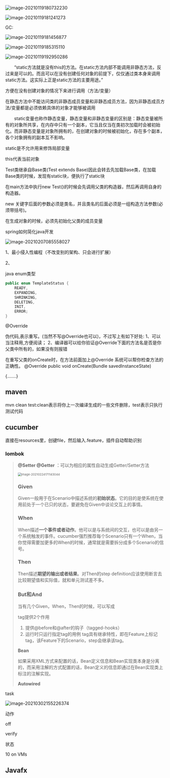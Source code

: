 ![image-20210119180732230](java.assets/image-20210119180732230.png)

![image-20210119181241273](java.assets/image-20210119181241273.png)

GC:

![image-20210119181456877](java.assets/image-20210119181456877.png)



![image-20210119185315110](java.assets/image-20210119185315110.png)



![image-20210119192950286](java.assets/image-20210119192950286.png)

　　“static方法就是没有this的方法。在static方法内部不能调用非静态方法，反过来是可以的。而且可以在没有创建任何对象的前提下，仅仅通过类本身来调用static方法。这实际上正是static方法的主要用途。”

方便在没有创建对象的情况下来进行调用（方法/变量）

在静态方法中不能访问类的非静态成员变量和非静态成员方法，因为非静态成员方法/变量都是必须依赖具体的对象才能够被调用

　　static变量也称作静态变量，静态变量和非静态变量的区别是：静态变量被所有的对象所共享，在内存中只有一个副本，它当且仅当在类初次加载时会被初始化。而非静态变量是对象所拥有的，在创建对象的时候被初始化，存在多个副本，各个对象拥有的副本互不影响。

static是不允许用来修饰局部变量

this代表当前对象

Test类继承自Base类(Test extends Base)因此会转去先加载Base类，在加载Base类的时候，发现有static块，便执行了static块

在main方法中执行new Test()的时候会先调用父类的构造器，然后再调用自身的构造器。

  new 关键字后面的参数必须是类名，并且类名的后面必须是一组构造方法参数(必须带括号)。

在生成对象的时候，必须先初始化父类的成员变量

spring如何简化java开发

![image-20210207085558027](java.assets/image-20210207085558027.png)

1、最小侵入性编程（不改变别的架构、只会进行扩展）

2、



java enum类型

```java
public enum TemplateStatus {
    READY,
    EXPANDING,
    SHRINKING,
    DELETING,
    INIT,
    ERROR;
}
```

@Override

伪代码,表示重写。(当然不写@Override也可以)，不过写上有如下好处: 
1、可以当注释用,方便阅读；
2、编译器可以给你验证@Override下面的方法名是否是你父类中所有的，如果没有则报错

在重写父类的onCreate时，在方法前面加上@Override 系统可以帮你检查方法的正确性。
@Override
public void onCreate(Bundle savedInstanceState)

{…….}

## maven

mvn clean test:clean表示将你上一次编译生成的一些文件删除，test表示只执行测试代码



## cucumber

直接在resources里，创键file，然后输入.feature，插件自动帮助识别



### lombok

> **@Setter @Getter** ：可以为相应的属性自动生成Getter/Setter方法
>
> <img src="java.assets/image-20210224171143044.png" alt="image-20210224171143044" style="zoom:67%;" />
>
> ### Given
>
> Given一般用于在Scenario中描述系统的**初始状态**。它的目的是使系统在使用前处于一个已只的状态，要避免在Given中谈论交互上的事情。
>
> ### When
>
> When描述**一个事件或者动作**。他可以是与系统间的交互，也可以是由另一个系统触发的事件。cucumber强烈推荐每个Scenario只有一个When，当你觉得需要加更多的When的时候，通常就是需要拆分成多个Scenario的信号。
>
> ### Then
>
> Then描述**期望的输出或者结果**。对Then的step definition应该使用断言去比较期望值和实际值，就和单元测试差不多。
>
> ### But和And
>
> 当有几个Given，When，Then的时候，可以写成
>
> tag提供2个作用
>
> 1. 提供@before和@after的钩子（tagged-hooks）
> 2. 运行时只运行指定tag的用例
>     tag具有继承特性，即在Feature上标记tag，该Feature下的Scenario，step会继承该tag。
>
> **Bean**
>
> 如果采用XML方式来配置的话，Bean定义信息和Bean实现类本身是分离的，而采用注解的方式配置的话，Bean定义的信息即通过在Bean实现类上标注的注解实现。
>
> **Autowired**
>
> 

task

![image-20210302155226374](java.assets/image-20210302155226374.png)

动作

off 

verify

状态 

10 on VMs

## Javafx